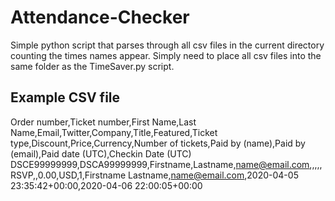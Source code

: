 # Attendance-Checker

Simple python script that parses through all csv files in the current directory counting the times names appear. Simply need to place all csv files into the same folder as the TimeSaver.py script.

## Example CSV file

Order number,Ticket number,First Name,Last Name,Email,Twitter,Company,Title,Featured,Ticket type,Discount,Price,Currency,Number of tickets,Paid by (name),Paid by (email),Paid date (UTC),Checkin Date (UTC)
DSCE99999999,DSCA99999999,Firstname,Lastname,name@email.com,,,,,RSVP,,0.00,USD,1,Firstname Lastname,name@email.com,2020-04-05 23:35:42+00:00,2020-04-06 22:00:05+00:00
